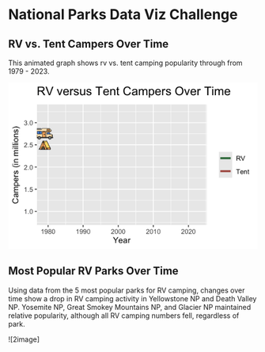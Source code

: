 # National Parks Data Viz Challenge

## RV vs. Tent Campers Over Time
This animated graph shows rv vs. tent camping popularity through from 1979 - 2023.

![1image](https://github.com/izsuu/nationalparks/blob/main/RV%20versus%20Tent.gif)

## Most Popular RV Parks Over Time
Using data from the 5 most popular parks for RV camping, changes over time show a drop in RV camping activity in Yellowstone NP and Death Valley NP. Yosemite NP, Great Smokey Mountains NP, and Glacier NP maintained relative popularity, although all RV camping numbers fell, regardless of park.

![2image]

